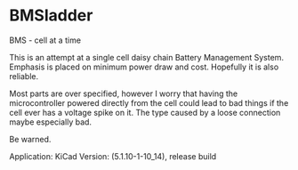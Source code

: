 # BMSladder
 BMS - cell at a time

This is an attempt at a single cell daisy chain Battery Management System. Emphasis is placed on minimum power draw and cost. Hopefully it is also reliable.

Most parts are over specified, however I worry that having the microcontroller powered directly from the cell could lead to bad things if the cell ever has a voltage spike on it. The type caused by a loose connection maybe especially bad.

Be warned.


Application: KiCad
Version: (5.1.10-1-10_14), release build
